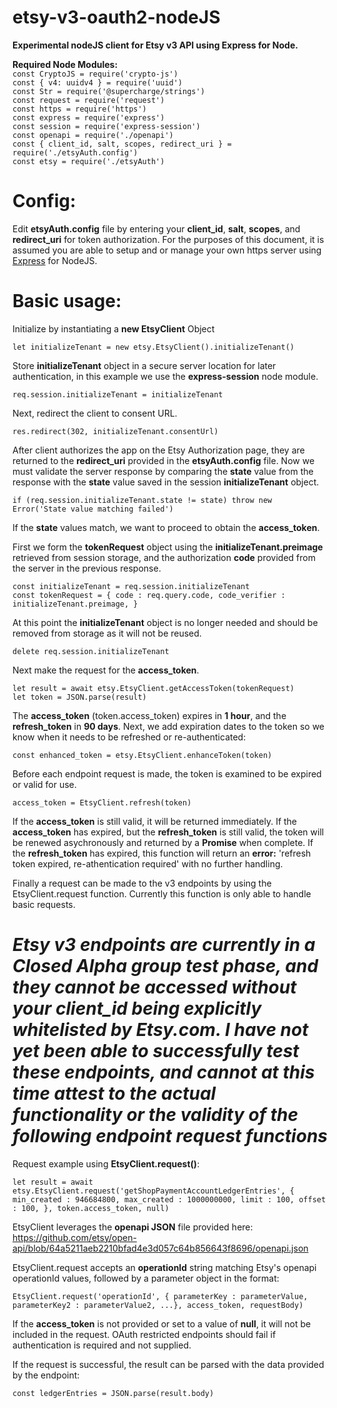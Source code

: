 # etsy-v3-oauth2-nodeJS

<b>Experimental nodeJS client for Etsy v3 API using Express for Node.</b>

<b>Required Node Modules:</b><br>
`const CryptoJS = require('crypto-js')`<br>
`const { v4: uuidv4 } = require('uuid')`<br>
`const Str = require('@supercharge/strings')`<br>
`const request = require('request')`<br>
`const https = require('https')`<br>
`const express = require('express')`<br>
`const session = require('express-session')`<br>
`const openapi = require('./openapi')`<br>
`const { client_id, salt, scopes, redirect_uri } = require('./etsyAuth.config')`<br>
`const etsy = require('./etsyAuth')`<br>


# Config:

Edit **etsyAuth.config** file by entering your **client_id**, **salt**, **scopes**, and **redirect_uri** for token authorization. For the purposes of this document, it is assumed you are able to setup and or manage your own https server using <a href="https://expressjs.com/" target="_blank" >Express</a> for NodeJS.

# Basic usage:

Initialize by instantiating a <b>new EtsyClient</b> Object</b>

`let initializeTenant = new etsy.EtsyClient().initializeTenant()`

Store <b>initializeTenant</b> object in a secure server location for later authentication, in this example we use the **express-session** node module.

`req.session.initializeTenant = initializeTenant`

Next, redirect the client to consent URL.</b>

`res.redirect(302, initializeTenant.consentUrl)`

After client authorizes the app on the Etsy Authorization page, they are returned to the <b>redirect_uri</b> provided in the <b>etsyAuth.config</b> file.  Now we must validate the server response by comparing the **state** value from the response with the **state** value saved in the session **initializeTenant** object.

`if (req.session.initializeTenant.state != state) throw new Error('State value matching failed')`

If the **state** values match, we want to proceed to obtain the **access_token**.

First we form the **tokenRequest** object using the **initializeTenant.preimage** retrieved from session storage, and the authorization **code** provided from the server in the previous response.  

`const initializeTenant = req.session.initializeTenant`<br>
`const tokenRequest = {
    code : req.query.code,
    code_verifier : initializeTenant.preimage,
}`

At this point the **initializeTenant** object is no longer needed and should be removed from storage as it will not be reused.

`delete req.session.initializeTenant`

Next make the request for the **access_token**.

`let result = await etsy.EtsyClient.getAccessToken(tokenRequest)`<br>
`let token = JSON.parse(result)`

The **access_token** (token.access_token) expires in **1 hour**, and the **refresh_token** in **90 days**.  Next, we add expiration dates to the token so we know when it needs to be refreshed or re-authenticated:

`const enhanced_token = etsy.EtsyClient.enhanceToken(token)`

Before each endpoint request is made, the token is examined to be expired or valid for use.  

`access_token = EtsyClient.refresh(token)`

If the **access_token** is still valid, it will be returned immediately.  If the **access_token** has expired, but the **refresh_token** is still valid, the token will be renewed asychronously and returned by a **Promise** when complete.  If the **refresh_token** has expired, this function will return an **error:** 'refresh token expired, re-athentication required' with no further handling.

Finally a request can be made to the v3 endpoints by using the EtsyClient.request function.  Currently this function is only able to handle basic requests.

# ***Etsy v3 endpoints are currently in a Closed Alpha group test phase, and they cannot be accessed without your client_id being explicitly whitelisted by Etsy.com.  I have not yet been able to successfully test these endpoints, and cannot at this time attest to the actual functionality or the validity of the following endpoint request functions***

Request example using **EtsyClient.request()**:

`let result = await etsy.EtsyClient.request('getShopPaymentAccountLedgerEntries', { 
    min_created : 946684800,
    max_created : 1000000000,
    limit : 100,
    offset : 100,
    },
    token.access_token,
    null)`

EtsyClient leverages the <b>openapi JSON</b> file provided here: https://github.com/etsy/open-api/blob/64a5211aeb2210bfad4e3d057c64b856643f8696/openapi.json

EtsyClient.request accepts an <b>operationId</b> string matching Etsy's openapi operationId values, followed by a parameter object in the format:

`EtsyClient.request('operationId', { parameterKey : parameterValue, parameterKey2 : parameterValue2, ...}, access_token, requestBody)`

If the <b>access_token</b> is not provided or set to a value of <b>null</b>, it will not be included in the request.  OAuth restricted endpoints should fail if authentication is required and not supplied.

If the request is successful, the result can be parsed with the data provided by the endpoint:

`const ledgerEntries = JSON.parse(result.body)`


